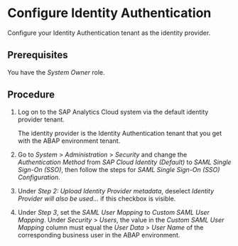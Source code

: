 <!-- loio70c9c8fb328b4bd9a9e18c8c6ae37d5f -->

# Configure Identity Authentication

Configure your Identity Authentication tenant as the identity provider.



<a name="loio70c9c8fb328b4bd9a9e18c8c6ae37d5f__prereq_hkj_4cz_k4b"/>

## Prerequisites

You have the *System Owner* role.



## Procedure

1.  Log on to the SAP Analytics Cloud system via the default identity provider tenant.

    The identity provider is the Identity Authentication tenant that you get with the ABAP environment tenant.

2.  Go to *System* \> *Administration* \> *Security* and change the *Authentication Method* from *SAP Cloud Identity \(Default\)* to *SAML Single Sign-On \(SSO\)*, then follow the steps for *SAML Single Sign-On \(SSO\) Configuration*.

3.  Under *Step 2: Upload Identity Provider metadata*, deselect *Identity Provider will also be used...* if this checkbox is visible.

4.  Under *Step 3*, set the *SAML User Mapping* to *Custom SAML User Mapping*. Under *Security* \> *Users*, the value in the *Custom SAML User Mapping* column must equal the *User Data* \> *User Name* of the corresponding business user in the ABAP environment.


